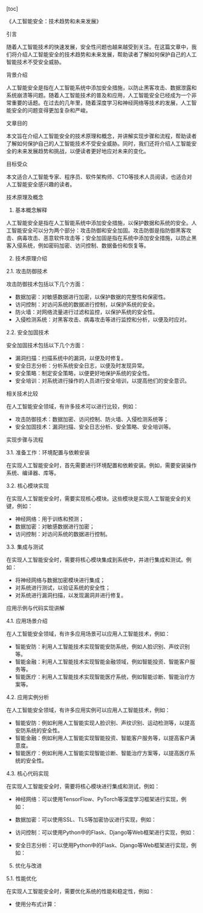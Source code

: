 
[toc]                    
                
                
《人工智能安全：技术趋势和未来发展》

引言

随着人工智能技术的快速发展，安全性问题也越来越受到关注。在这篇文章中，我们将介绍人工智能安全的技术趋势和未来发展，帮助读者了解如何保护自己的人工智能技术不受安全威胁。

背景介绍

人工智能安全是指在人工智能系统中添加安全措施，以防止黑客攻击、数据泄露和系统崩溃等问题。随着人工智能技术的普及和应用，人工智能安全已经成为一个非常重要的话题。在过去的几年里，随着深度学习和神经网络等技术的发展，人工智能安全的问题变得更加复杂和严峻。

文章目的

本文旨在介绍人工智能安全的技术原理和概念，并讲解实现步骤和流程，帮助读者了解如何保护自己的人工智能技术不受安全威胁。同时，我们还将介绍人工智能安全的未来发展趋势和挑战，以便读者更好地应对未来的变化。

目标受众

本文适合人工智能专家、程序员、软件架构师、CTO等技术人员阅读，也适合对人工智能安全感兴趣的读者。

技术原理及概念

1. 基本概念解释

人工智能安全是指在人工智能系统中添加安全措施，以保护数据和系统的安全。人工智能安全可以分为两个部分：攻击防御和安全加固。攻击防御是指防御黑客攻击、病毒攻击、恶意软件攻击等；安全加固是指在系统中添加安全措施，以防止黑客入侵系统，例如密码加密、访问控制、数据备份和恢复等。

2. 技术原理介绍

2.1. 攻击防御技术

攻击防御技术包括以下几个方面：

- 数据加密：对敏感数据进行加密，以保护数据的完整性和保密性。
- 访问控制：对访问系统的数据进行控制，以保护系统的安全。
- 防火墙：对网络流量进行过滤和监控，以保护系统的安全性。
- 入侵检测系统：对黑客攻击、病毒攻击等进行监控和分析，以便及时应对。

2.2. 安全加固技术

安全加固技术包括以下几个方面：

- 漏洞扫描：扫描系统中的漏洞，以便及时修复。
- 安全日志分析：分析系统安全日志，以便及时发现异常。
- 安全策略：制定安全策略，以便更好地保护系统的安全性。
- 安全培训：对系统进行操作的人员进行安全培训，以提高他们的安全意识。

相关技术比较

在人工智能安全领域，有许多技术可以进行比较，例如：

- 攻击防御技术：数据加密、访问控制、防火墙、入侵检测系统等；
- 安全加固技术：漏洞扫描、安全日志分析、安全策略、安全培训等。

实现步骤与流程

3.1. 准备工作：环境配置与依赖安装

在实现人工智能安全时，首先需要进行环境配置和依赖安装。例如，需要安装操作系统、编译器、库等。

3.2. 核心模块实现

在实现人工智能安全时，需要实现核心模块。这些模块是实现人工智能安全的关键，例如：

- 神经网络：用于训练和预测；
- 数据加密：对敏感数据进行加密；
- 访问控制：对访问系统的数据进行控制。

3.3. 集成与测试

在实现人工智能安全时，需要将核心模块集成到系统中，并进行集成和测试。例如：

- 将神经网络与数据加密模块进行集成；
- 对系统进行测试，以验证系统的安全性；
- 对系统进行漏洞扫描，以发现漏洞并进行修复。

应用示例与代码实现讲解

4.1. 应用场景介绍

在人工智能安全领域，有许多应用场景可以应用人工智能技术，例如：

- 智能安防：利用人工智能技术实现智能安防系统，例如人脸识别、声纹识别等。
- 智能金融：利用人工智能技术实现智能金融领域，例如智能投资、智能客户服务等。
- 智能医疗：利用人工智能技术实现智能医疗系统，例如智能诊断、智能治疗方案等。

4.2. 应用实例分析

在人工智能安全领域，有许多应用实例可以应用人工智能技术，例如：

- 智能安防：例如利用人工智能实现人脸识别、声纹识别、运动检测等，以提高安防系统的安全性。
- 智能金融：例如利用人工智能实现智能投资、智能客户服务等，以提高客户满意度。
- 智能医疗：例如利用人工智能实现智能诊断、智能治疗方案等，以提高医疗系统的安全性。

4.3. 核心代码实现

在实现人工智能安全时，需要将核心模块进行集成和测试，例如：

- 神经网络：可以使用TensorFlow、PyTorch等深度学习框架进行实现，例如：

- 数据加密：可以使用SSL、TLS等加密协议进行实现，例如：

- 访问控制：可以使用Python中的Flask、Django等Web框架进行实现，例如：

- 安全日志分析：可以使用Python中的Flask、Django等Web框架进行实现，例如：

5. 优化与改进

5.1. 性能优化

在实现人工智能安全时，需要优化系统的性能和稳定性，例如：

- 使用分布式计算：

